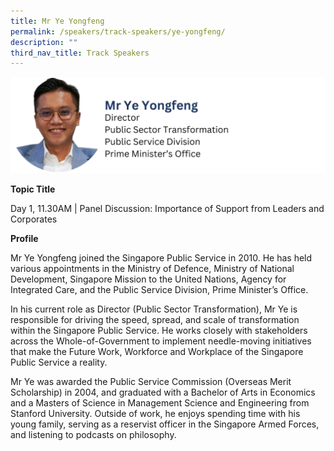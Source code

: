 ```yaml
---
title: Mr Ye Yongfeng
permalink: /speakers/track-speakers/ye-yongfeng/
description: ""
third_nav_title: Track Speakers
---
```

<div style="display: flex; flex-wrap: wrap;">
  <div style="flex-basis: 100%; max-width: 100%;">
    <img alt="track speakers 1" src="/images/SpeakersPhoto/yeyongfeng.png">
  </div>
	</div>

<b>Topic Title</b>

<p id="left">Day 1, 11.30AM | Panel Discussion: Importance of Support from Leaders and Corporates</p>

<b>Profile</b>

Mr Ye Yongfeng joined the Singapore Public Service in 2010. He has held various appointments in the Ministry of Defence, Ministry of National Development, Singapore Mission to the United Nations, Agency for Integrated Care, and the Public Service Division, Prime Minister’s Office. 

In his current role as Director (Public Sector Transformation), Mr Ye is responsible for driving the speed, spread, and scale of transformation within the Singapore Public Service. He works closely with stakeholders across the Whole-of-Government to implement needle-moving initiatives that make the Future Work, Workforce and Workplace of the Singapore Public Service a reality.

Mr Ye was awarded the Public Service Commission (Overseas Merit Scholarship) in 2004, and graduated with a Bachelor of Arts in Economics and a Masters of Science in Management Science and Engineering from Stanford University. Outside of work, he enjoys spending time with his young family, serving as a reservist officer in the Singapore Armed Forces, and listening to podcasts on philosophy.
